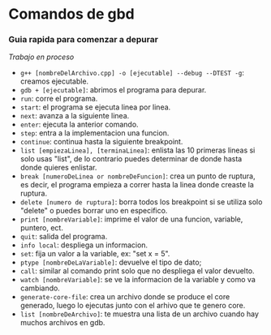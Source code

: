 # Comandos de gbd

### Guia rapida para comenzar a depurar

_Trabajo en proceso_

- `g++ [nombreDelArchivo.cpp] -o [ejecutable] --debug --DTEST -g`: creamos ejecutable.
- `gdb + [ejecutable]`: abrimos el programa para depurar.
- `run`: corre el programa.
- `start`: el programa se ejecuta linea por linea.
- `next`: avanza a la siguiente linea.
- `enter`: ejecuta la anterior comando.
- `step`: entra a la implementacion una funcion.
- `continue`: continua hasta la siguiente breakpoint.
- `list [empiezaLinea], [terminaLinea]`: enlista las 10 primeras lineas si solo
usas "list", de lo contrario puedes determinar de donde hasta donde quieres enlistar.
- `break [numeroDeLinea or nombreDeFuncion]`: crea un punto de ruptura, es decir,
el programa empieza a correr hasta la linea donde creaste la ruptura.
- `delete [numero de ruptura]`: borra todos los breakpoint si se utiliza solo
"delete" o puedes borrar uno en especifico.
- `print [nombreVariable]`: imprime el valor de una funcion, variable, puntero, ect.
- `quit`: salida del programa.
- `info local`: despliega un informacion.
- `set`: fija un valor a la variable, ex: "set x = 5".
- `ptype [nombreDeLaVariable]`: devuelve el tipo de dato;
- `call`: similar al comando print solo que no despliega el valor devuelto.
- `watch [nombreVariable]`: se ve la informacion de la variable y como va cambiando.
- `generate-core-file`: crea un archivo donde se produce el core generado, luego
lo ejecutas junto con el arhivo que te genero core.
- `list [nombreDeArchivo]`: te muestra una lista de un archivo cuando hay
muchos archivos en gdb.
<!-- finish >
